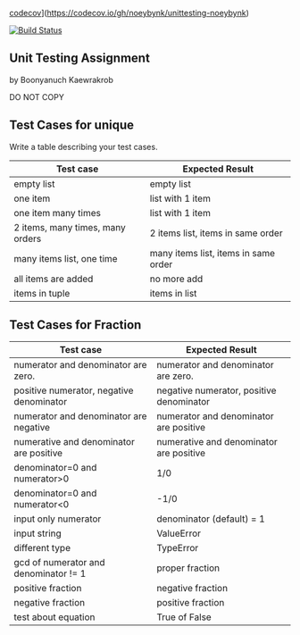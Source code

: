 [codecov](https://codecov.io/gh/noeybynk/unittesting-noeybynk)](https://codecov.io/gh/noeybynk/unittesting-noeybynk)

[![Build Status](https://travis-ci.com/noeybynk/unittesting-noeybynk.svg?branch=master)](https://travis-ci.com/noeybynk/unittesting-noeybynk)
## Unit Testing Assignment

by Boonyanuch Kaewrakrob

DO NOT COPY


## Test Cases for unique

Write a table describing your test cases.

| Test case                        |  Expected Result                  |
|----------------------------------|-----------------------------------|
| empty list                       |  empty list                       |
| one item                         |  list with 1 item                 |
| one item many times              |  list with 1 item                 |
| 2 items, many times, many orders | 2 items list, items in same order |
| many items list, one time        | many items list, items in same order |
| all items are added              |  no more add                      |
| items in tuple                   |  items in list                    |


## Test Cases for Fraction
| Test case                                |  Expected Result                          |
|------------------------------------------|-------------------------------------------|
| numerator and denominator are zero.      |  numerator and denominator are zero.      |
| positive numerator, negative denominator |  negative numerator, positive denominator |
| numerator and denominator are negative   |  numerator and denominator are positive   |
| numerative and denominator are positive  |  numerative and denominator are positive  |
| denominator=0 and numerator>0            |                    1/0                    |
| denominator=0 and numerator<0            |                   -1/0                    |
| input only numerator                     |  denominator (default) = 1                |
| input string                             |  ValueError                               |
| different type                           |  TypeError                                |
| gcd of numerator and denominator != 1    |  proper fraction                          |
| positive fraction                        |  negative fraction                        |
| negative fraction                        |  positive fraction                        |
| test about equation                      |  True of False                            |
